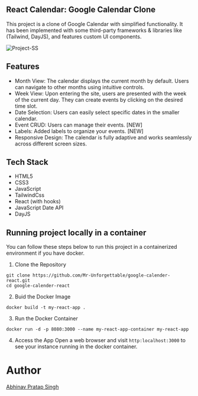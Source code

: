 ## React Calendar: Google Calendar Clone
This project is a clone of Google Calendar with simplified functionality. It has been implemented with some third-party frameworks & libraries like (Tailwind, DayJS), and features custom UI components.

![Project-SS](https://github.com/Mr-Unforgettable/google-calender-react/assets/48011922/51987452-3517-44f6-84b1-6b591d6a5bcd)

## Features
* Month View: The calendar displays the current month by default. Users can navigate to other months using intuitive controls.
* Week View: Upon entering the site, users are presented with the week of the current day. They can create events by clicking on the desired time slot.
* Date Selection: Users can easily select specific dates in the smaller calendar.
* Event CRUD: Users can manage their events. [NEW]
* Labels: Added labels to organize your events. [NEW]
* Responsive Design: The calendar is fully adaptive and works seamlessly across different screen sizes.

## Tech Stack
* HTML5
* CSS3
* JavaScript
* TailwindCss
* React (with hooks)
* JavaScript Date API
* DayJS


## Running project locally in a container

You can follow these steps below to run this project in a containerized environment if you have docker.

1. Clone the Repository
```
git clone https://github.com/Mr-Unforgettable/google-calender-react.git
cd google-calender-react
```

2. Buid the Docker Image
```
docker build -t my-react-app .
```

3. Run the Docker Container
```
docker run -d -p 8080:3000 --name my-react-app-container my-react-app
```

4. Access the App
Open a web browser and visit ``http:localhost:3000`` to see your instance running in the docker container.

# Author
<u>Abhinav Pratap Singh</u>